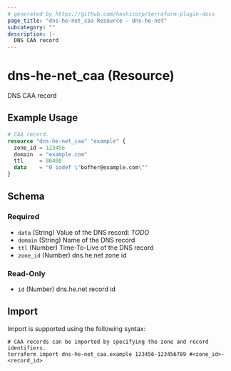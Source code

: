 ```yaml
---
# generated by https://github.com/hashicorp/terraform-plugin-docs
page_title: "dns-he-net_caa Resource - dns-he-net"
subcategory: ""
description: |-
  DNS CAA record
---
```


# dns-he-net_caa (Resource)

DNS CAA record

## Example Usage

```terraform
# CAA record.
resource "dns-he-net_caa" "example" {
  zone_id = 123456
  domain  = "example.com"
  ttl     = 86400
  data    = "0 iodef \"bofher@example.com\""
}
```

<!-- schema generated by tfplugindocs -->
## Schema

### Required

- `data` (String) Value of the DNS record: *TODO*
- `domain` (String) Name of the DNS record
- `ttl` (Number) Time-To-Live of the DNS record
- `zone_id` (Number) dns.he.net zone id

### Read-Only

- `id` (Number) dns.he.net record id

## Import

Import is supported using the following syntax:

```shell
# CAA records can be imported by specifying the zone and record identifiers.
terraform import dns-he-net_caa.example 123456-123456789 #<zone_id>-<record_id>
```
